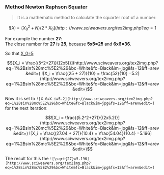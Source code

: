### Method Newton Raphson Squater
>It is a mathematic method to calculate the squarter root of a number:  
```math
![X_i = (X^2_0+N)/2*X_0](http://www.sciweavers.org/tex2img.php?eq=1%2Bsin%28mc%5E2%29&bc=White&fc=Black&im=jpg&fs=12&ff=arev&edit=)
```
For example the number **27**:  
The close number for **27** is **25**, because **5x5=25** and **6x6=36**.  

So that [X_0=5](http://www.sciweavers.org/tex2img.php?eq=1%2Bsin%28mc%5E2%29&bc=White&fc=Black&im=jpg&fs=12&ff=arev&edit=)
```math
[X_i = \frac{(5^2+27)}{(2x5)}](http://www.sciweavers.org/tex2img.php?eq=1%2Bsin%28mc%5E2%29&bc=White&fc=Black&im=jpg&fs=12&ff=arev&edit=)
![X_i = \frac{(25 + 27)}{10} = \frac{52}{10} =5.2](http://www.sciweavers.org/tex2img.php?eq=1%2Bsin%28mc%5E2%29&bc=White&fc=Black&im=jpg&fs=12&ff=arev&edit=)
```
Now it is set to ``![X_0=X_i=5.2](http://www.sciweavers.org/tex2img.php?eq=1%2Bsin%28mc%5E2%29&bc=White&fc=Black&im=jpg&fs=12&ff=arev&edit=)`` for the next iteration:
```math
![X_i = \frac{(5.2^2+27)}{(2x5.2)}](http://www.sciweavers.org/tex2img.php?eq=1%2Bsin%28mc%5E2%29&bc=White&fc=Black&im=jpg&fs=12&ff=arev&edit=)
![X_i = \frac{(27.04 + 27)}{10.4} = \frac{54.04}{10.4} =5.196](http://www.sciweavers.org/tex2img.php?eq=1%2Bsin%28mc%5E2%29&bc=White&fc=Black&im=jpg&fs=12&ff=arev&edit=)
```

The result for this the ``![\sqrt{27}=5.196](http://www.sciweavers.org/tex2img.php?eq=1%2Bsin%28mc%5E2%29&bc=White&fc=Black&im=jpg&fs=12&ff=arev&edit=)``



